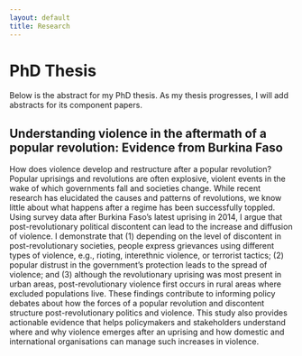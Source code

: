 ```yaml
---
layout: default
title: Research
---
```


# PhD Thesis

Below is the abstract for my PhD thesis. As my thesis progresses, I will add abstracts for its component papers.

## Understanding violence in the aftermath of a popular revolution: Evidence from Burkina Faso 

How does violence develop and restructure after a popular revolution? Popular uprisings and revolutions are often explosive, violent events in the wake of which governments fall and societies change. While recent research has elucidated the causes and patterns of revolutions, we know little about what happens after a regime has been successfully toppled. Using survey data after Burkina Faso’s latest uprising in 2014, I argue that post-revolutionary political discontent can lead to the increase and diffusion of violence. I demonstrate that (1) depending on the level of discontent in post-revolutionary societies, people express grievances using different types of violence, e.g., rioting, interethnic violence, or terrorist tactics; (2) popular distrust in the government’s protection leads to the spread of violence; and (3) although the revolutionary uprising was most present in urban areas, post-revolutionary violence first occurs in rural areas where excluded populations live. These findings contribute to informing policy debates about how the forces of a popular revolution and discontent structure post-revolutionary politics and violence. This study also provides actionable evidence that helps policymakers and stakeholders understand where and why violence emerges after an uprising and how domestic and international organisations can manage such increases in violence.
